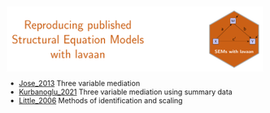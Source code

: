 <img src = 'logo/Banner.svg' align = "center"/>


- [Jose_2013](https://github.com/smusp/SEMs_with_lavaan/tree/main/Jose_2013)
  Three variable mediation
- [Kurbanoglu_2021](https://github.com/smusp/SEMs_with_lavaan/tree/main/Kurbanoglu_2021)
  Three variable mediation using summary data
- [Little_2006](https://github.com/smusp/SEMs_with_lavaan/tree/main/Little_2006)
  Methods of identification and scaling
